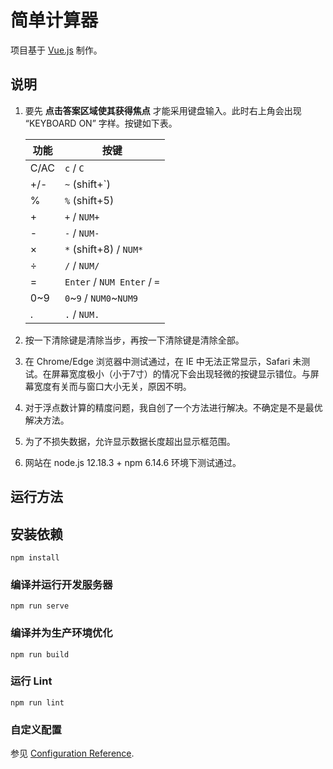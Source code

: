 # 简单计算器

项目基于 [Vue.js](https://vuejs.org/) 制作。

## 说明

1. 要先 **点击答案区域使其获得焦点** 才能采用键盘输入。此时右上角会出现 “KEYBOARD ON” 字样。按键如下表。

    | 功能  | 按键                         |
    |------|-----------------------------|
    | C/AC | `c` / `C`                   |
    | +/-  | `~` (shift+&#96;)           |
    | %    | `%` (shift+5)               |
    | +    | `+` / `NUM+`                |
    | -    | `-` / `NUM-`                |
    | ×    | `*` (shift+8) / `NUM*`      |
    | ÷    | `/` / `NUM/`                |
    | =    | `Enter` / `NUM Enter` / `=` |
    | 0~9  | `0`\~`9` / `NUM0`\~`NUM9`   |
    | .    | `.` / `NUM.`                |

2. 按一下清除键是清除当步，再按一下清除键是清除全部。

3. 在 Chrome/Edge 浏览器中测试通过，在 IE 中无法正常显示，Safari 未测试。在屏幕宽度极小（小于7寸）的情况下会出现轻微的按键显示错位。与屏幕宽度有关而与窗口大小无关，原因不明。

4. 对于浮点数计算的精度问题，我自创了一个方法进行解决。不确定是不是最优解决方法。

5. 为了不损失数据，允许显示数据长度超出显示框范围。

6. 网站在 node.js 12.18.3 + npm 6.14.6 环境下测试通过。

## 运行方法

## 安装依赖
```
npm install
```

### 编译并运行开发服务器
```
npm run serve
```

### 编译并为生产环境优化
```
npm run build
```

### 运行 Lint
```
npm run lint
```

### 自定义配置
参见 [Configuration Reference](https://cli.vuejs.org/config/).

